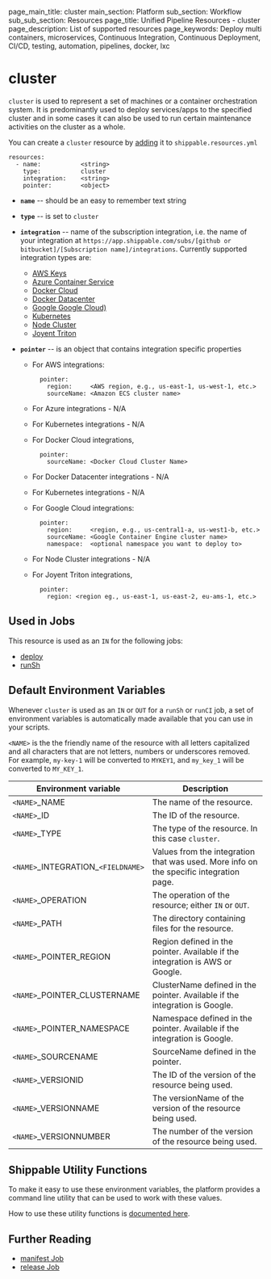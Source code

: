 page_main_title: cluster
main_section: Platform
sub_section: Workflow
sub_sub_section: Resources
page_title: Unified Pipeline Resources - cluster
page_description: List of supported resources
page_keywords: Deploy multi containers, microservices, Continuous Integration, Continuous Deployment, CI/CD, testing, automation, pipelines, docker, lxc

# cluster
`cluster` is used to represent a set of machines or a container orchestration system. It is predominantly used to deploy services/apps to the specified cluster and in some cases it can also be used to run certain maintenance activities on the cluster as a whole.

You can create a `cluster` resource by [adding](/platform/tutorial/workflow/crud-resource#adding) it to `shippable.resources.yml`

```
resources:
  - name:           <string>
    type:           cluster
    integration:    <string>
    pointer:        <object>
```

* **`name`** -- should be an easy to remember text string

* **`type`** -- is set to `cluster`

* **`integration`** -- name of the subscription integration, i.e. the name of your integration at `https://app.shippable.com/subs/[github or bitbucket]/[Subscription name]/integrations`. Currently supported integration types are:
	* [AWS Keys](/platform/integration/aws-keys)
	* [Azure Container Service](/platform/integration/azure-dcos)
	* [Docker Cloud](/platform/integration/docker-cloud)
	* [Docker Datacenter](/platform/integration/docker-datacenter)
	* [Google Google Cloud)](/platform/integration/gcloudKey)
	* [Kubernetes](/platform/integration/kubernetes)
	* [Node Cluster](/platform/integration/nodeCluster)
	* [Joyent Triton](/platform/integration/tripub)

* **`pointer`** -- is an object that contains integration specific properties
	* For AWS integrations:

	        pointer:
	          region:     <AWS region, e.g., us-east-1, us-west-1, etc.>
	          sourceName: <Amazon ECS cluster name>

	* For Azure integrations - N/A
	* For Kubernetes integrations - N/A
	* For Docker Cloud integrations,

	        pointer:
	          sourceName: <Docker Cloud Cluster Name>

	* For Docker Datacenter integrations - N/A
	* For Kubernetes integrations - N/A
	* For Google Cloud integrations:

	        pointer:
	          region:     <region, e.g., us-central1-a, us-west1-b, etc.>
	          sourceName: <Google Container Engine cluster name>
	          namespace:  <optional namespace you want to deploy to>

	* For Node Cluster integrations - N/A
	* For Joyent Triton integrations,

	        pointer:
	          region: <region eg., us-east-1, us-east-2, eu-ams-1, etc.>

## Used in Jobs
This resource is used as an `IN` for the following jobs:

* [deploy](/platform/workflow/job/deploy)
* [runSh](/platform/workflow/job/runSh)

## Default Environment Variables
Whenever `cluster` is used as an `IN` or `OUT` for a `runSh` or `runCI` job, a set of environment variables is automatically made available that you can use in your scripts.

`<NAME>` is the the friendly name of the resource with all letters capitalized and all characters that are not letters, numbers or underscores removed. For example, `my-key-1` will be converted to `MYKEY1`, and `my_key_1` will be converted to `MY_KEY_1`.

| Environment variable						| Description                         |
| ------------- 								|------------------------------------ |
| `<NAME>`\_NAME 							| The name of the resource. |
| `<NAME>`\_ID 								| The ID of the resource. |
| `<NAME>`\_TYPE 							| The type of the resource. In this case `cluster`. |
| `<NAME>`\_INTEGRATION\_`<FIELDNAME>`	| Values from the integration that was used. More info on the specific integration page. |
| `<NAME>`\_OPERATION 						| The operation of the resource; either `IN` or `OUT`. |
| `<NAME>`\_PATH 							| The directory containing files for the resource. |
| `<NAME>`\_POINTER\_REGION 				| Region defined in the pointer. Available if the integration is AWS or Google. |
| `<NAME>`\_POINTER\_CLUSTERNAME 			| ClusterName defined in the pointer. Available if the integration is Google. |
| `<NAME>`\_POINTER\_NAMESPACE 			| Namespace defined in the pointer. Available if the integration is Google. |
| `<NAME>`\_SOURCENAME    					| SourceName defined in the pointer. |
| `<NAME>`\_VERSIONID    					| The ID of the version of the resource being used. |
| `<NAME>`\_VERSIONNAME						| The versionName of the version of the resource being used. |
| `<NAME>`\_VERSIONNUMBER 					| The number of the version of the resource being used. |

## Shippable Utility Functions
To make it easy to use these environment variables, the platform provides a command line utility that can be used to work with these values.

How to use these utility functions is [documented here](/platform/tutorial/workflow/using-shipctl).

## Further Reading
* [manifest Job](/platform/workflow/job/manifest)
* [release Job](/platform/workflow/job/release)

